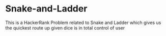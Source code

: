 # Snake-and-Ladder
This is a HackerRank Problem related to Snake and Ladder which gives us the quickest route up given dice is in total control of user
